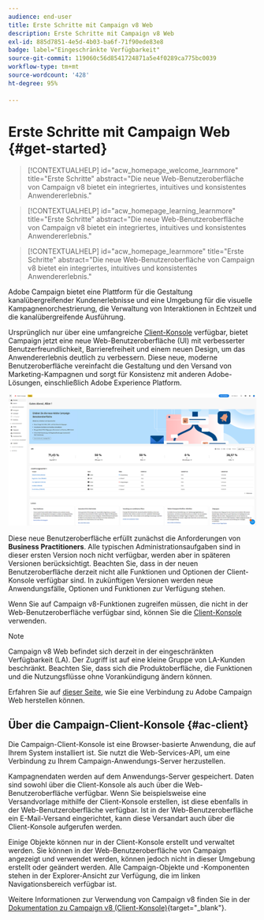 ```yaml
---
audience: end-user
title: Erste Schritte mit Campaign v8 Web
description: Erste Schritte mit Campaign v8 Web
exl-id: 885d7851-4e5d-4b03-ba6f-71f90ede83e8
badge: label="Eingeschränkte Verfügbarkeit"
source-git-commit: 119060c56d8541724871a5e4f0289ca775bc0039
workflow-type: tm+mt
source-wordcount: '428'
ht-degree: 95%

---
```


# Erste Schritte mit Campaign Web {#get-started}


>[!CONTEXTUALHELP]
>id="acw_homepage_welcome_learnmore"
>title="Erste Schritte"
>abstract="Die neue Web-Benutzeroberfläche von Campaign v8 bietet ein integriertes, intuitives und konsistentes Anwendererlebnis."

>[!CONTEXTUALHELP]
>id="acw_homepage_learning_learnmore"
>title="Erste Schritte"
>abstract="Die neue Web-Benutzeroberfläche von Campaign v8 bietet ein integriertes, intuitives und konsistentes Anwendererlebnis."

>[!CONTEXTUALHELP]
>id="acw_homepage_learnmore"
>title="Erste Schritte"
>abstract="Die neue Web-Benutzeroberfläche von Campaign v8 bietet ein integriertes, intuitives und konsistentes Anwendererlebnis."

Adobe Campaign bietet eine Plattform für die Gestaltung kanalübergreifender Kundenerlebnisse und eine Umgebung für die visuelle Kampagnenorchestrierung, die Verwaltung von Interaktionen in Echtzeit und die kanalübergreifende Ausführung.

Ursprünglich nur über eine umfangreiche [Client-Konsole](#ac-client) verfügbar, bietet Campaign jetzt eine neue Web-Benutzeroberfläche (UI) mit verbesserter Benutzerfreundlichkeit, Barrierefreiheit und einem neuen Design, um das Anwendererlebnis deutlich zu verbessern. Diese neue, moderne Benutzeroberfläche vereinfacht die Gestaltung und den Versand von Marketing-Kampagnen und sorgt für Konsistenz mit anderen Adobe-Lösungen, einschließlich Adobe Experience Platform.

![](assets/home.png)

Diese neue Benutzeroberfläche erfüllt zunächst die Anforderungen von **Business Practitioners**. Alle typischen Administrationsaufgaben sind in dieser ersten Version noch nicht verfügbar, werden aber in späteren Versionen berücksichtigt. Beachten Sie, dass in der neuen Benutzeroberfläche derzeit nicht alle Funktionen und Optionen der Client-Konsole verfügbar sind. In zukünftigen Versionen werden neue Anwendungsfälle, Optionen und Funktionen zur Verfügung stehen.

Wenn Sie auf Campaign v8-Funktionen zugreifen müssen, die nicht in der Web-Benutzeroberfläche verfügbar sind, können Sie die [Client-Konsole](#ac-client) verwenden.


>[!NOTE]
>
>Campaign v8 Web befindet sich derzeit in der eingeschränkten Verfügbarkeit (LA). Der Zugriff ist auf eine kleine Gruppe von LA-Kunden beschränkt. Beachten Sie, dass sich die Produktoberfläche, die Funktionen und die Nutzungsflüsse ohne Vorankündigung ändern können.

Erfahren Sie auf [dieser Seite](connect-to-campaign.md), wie Sie eine Verbindung zu Adobe Campaign Web herstellen können.

## Über die Campaign-Client-Konsole {#ac-client}

Die Campaign-Client-Konsole ist eine Browser-basierte Anwendung, die auf Ihrem System installiert ist. Sie nutzt die Web-Services-API, um eine Verbindung zu Ihrem Campaign-Anwendungs-Server herzustellen.

Kampagnendaten werden auf dem Anwendungs-Server gespeichert. Daten sind sowohl über die Client-Konsole als auch über die Web-Benutzeroberfläche verfügbar. Wenn Sie beispielsweise eine Versandvorlage mithilfe der Client-Konsole erstellen, ist diese ebenfalls in der Web-Benutzeroberfläche verfügbar. Ist in der Web-Benutzeroberfläche ein E-Mail-Versand eingerichtet, kann diese Versandart auch über die Client-Konsole aufgerufen werden.

Einige Objekte können nur in der Client-Konsole erstellt und verwaltet werden. Sie können in der Web-Benutzeroberfläche von Campaign angezeigt und verwendet werden, können jedoch nicht in dieser Umgebung erstellt oder geändert werden. Alle Campaign-Objekte und -Komponenten stehen in der Explorer-Ansicht zur Verfügung, die im linken Navigationsbereich verfügbar ist.

Weitere Informationen zur Verwendung von Campaign v8 finden Sie in der [Dokumentation zu Campaign v8 (Client-Konsole)](https://experienceleague.adobe.com/docs/campaign/campaign-v8/campaign-home.html?lang=de){target="_blank"}.
